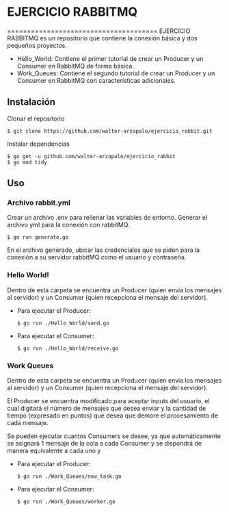 # EJERCICIO RABBITMQ
======================================
EJERCICIO RABBITMQ es un repositorio que contiene la conexión básica y dos pequeños proyectos.
- Hello_World: Contiene el primer tutorial de crear un Producer y un Consumer en RabbitMQ de forma básica.
- Work_Queues: Contiene el segundo tutorial de crear un Producer y un Consumer en RabbitMQ con características adicionales.

## Instalación
Clonar el repositorio
```
$ git clone https://github.com/walter-arzapalo/ejercicio_rabbit.git
```
Instalar dependencias
```
$ go get -u github.com/walter-arzapalo/ejercicio_rabbit
$ go mod tidy
```

## Uso
### Archivo rabbit.yml
Crear un archivo .env para rellenar las variables de entorno.
Generar el archivo yml para la conexión con rabbitMQ.
```
$ go run generate.go
```
En el archivo generado, ubicar las credenciales que se piden para la conexión a su servidor rabbitMQ como el usuario y contraseña.

### Hello World!
Dentro de esta carpeta se encuentra un Producer (quien envia los mensajes al servidor) y un Consumer (quien recepciona el mensaje del servidor).
- Para ejecutar el Producer:
  ```
  $ go run ./Hello_World/send.go
  ```
- Para ejecutar el Consumer:
  ```
  $ go run ./Hello_World/receive.go
  ```

### Work Queues
Dentro de esta carpeta se encuentra un Producer (quien envia los mensajes al servidor) y un Consumer (quien recepciona el mensaje del servidor).

El Producer se encuentra modificado para aceptar inputs del usuario, el cual digitará el número de mensajes que desea enviar y la cantidad de tiempo (expresado en puntos) que desea que demore el procesamiento de cada mensaje.

Se pueden ejecutar cuantos Consumers se desee, ya que automáticamente se asignará 1 mensaje de la cola a cada Consumer y se dispondrá de manera equivalente a cada uno y 

- Para ejecutar el Producer:
  ```
  $ go run ./Work_Queues/new_task.go
  ```
- Para ejecutar el Consumer:
  ```
  $ go run ./Work_Queues/worker.go
  ```
